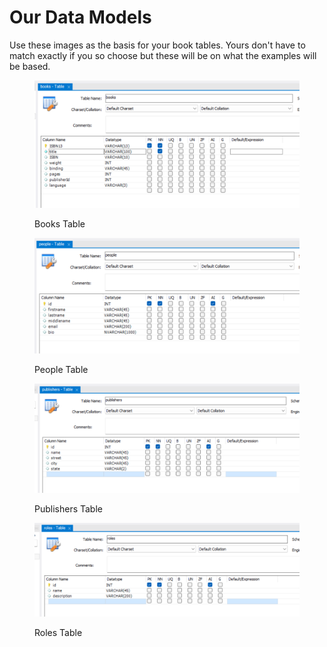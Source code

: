 # Our Data Models

Use these images as the basis for your book tables. Yours don't have to match exactly if you so choose but these will be on what the examples will be based.&#x20;



<figure><img src="../.gitbook/assets/image.png" alt=""><figcaption><p>Books Table</p></figcaption></figure>





<figure><img src="../.gitbook/assets/image (1).png" alt=""><figcaption><p>People Table</p></figcaption></figure>



<figure><img src="../.gitbook/assets/image (2).png" alt=""><figcaption><p>Publishers Table</p></figcaption></figure>



<figure><img src="../.gitbook/assets/image (3).png" alt=""><figcaption><p>Roles Table</p></figcaption></figure>
